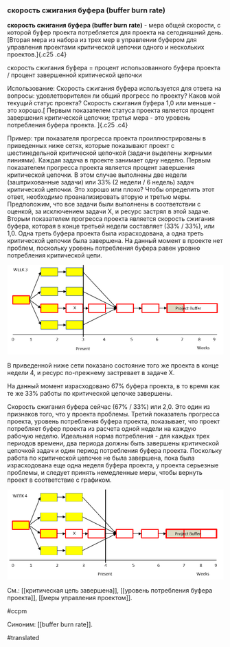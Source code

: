 ### скорость сжигания буфера (buffer burn rate)

**скорость сжигания буфера (buffer burn rate)** - мера общей скорости, с которой буфер проекта потребляется для проекта на сегодняшний день. [Вторая мера из набора из трех мер в управлении буфером для управления проектами критической цепочки одного и нескольких проектов.]{.c25 .c4}

скорость сжигания буфера = процент использованного буфера проекта / процент завершенной критической цепочки

Использование: Скорость сжигания буфера используется для ответа на вопросы: удовлетворителен ли общий прогресс по проекту? Каков мой текущий статус проекта? Скорость сжигания буфера 1,0 или меньше - это хорошо.[ Первым показателем статуса проекта является процент завершения критической цепочки; третья мера - это уровень потребления буфера проекта. ]{.c25 .c4}

Пример: три показателя прогресса проекта проиллюстрированы в приведенных ниже сетях, которые показывают проект с шестинедельной критической цепочкой (задачи выделены жирными линиями). Каждая задача в проекте занимает одну неделю. Первым показателем прогресса проекта является процент завершения критической цепочки. В этом случае выполнены две недели (заштрихованные задачи) или 33% (2 недели / 6 недель) задач критической цепочки. Это хорошо или плохо? Чтобы определить этот ответ, необходимо проанализировать вторую и третью меры. Предположим, что все задачи были выполнены в соответствии с оценкой, за исключением задачи X, и ресурс застрял в этой задаче. Вторым показателем прогресса проекта является скорость сжигания буфера, которая в конце третьей недели составляет (33% / 33%), или 1,0. Одна треть буфера проекта была израсходована, а одна треть критической цепочки была завершена. На данный момент в проекте нет проблем, поскольку уровень потребления буфера равен уровню потребления критической цепи.

![](images/image117.png)

В приведенной ниже сети показано состояние того же проекта в конце недели 4, и ресурс по-прежнему застревает в задаче X.

На данный момент израсходовано 67% буфера проекта, в то время как те же 33% работы по критической цепочке завершены.

Скорость сжигания буфера сейчас (67% / 33%) или 2,0. Это один из признаков того, что у проекта проблемы. Третий показатель прогресса проекта, уровень потребления буфера проекта, показывает, что проект потребляет буфер проекта из расчета одной недели на каждую рабочую неделю. Идеальная норма потребления - для каждых трех периодов времени, два периода должны быть завершены критической цепочкой задач и один период потребления буфера проекта. Поскольку работа по критической цепочке не была завершена, пока была израсходована еще одна неделя буфера проекта, у проекта серьезные проблемы, и следует принять немедленные меры, чтобы вернуть проект в соответствие с графиком.

![](images/image27.png)

См.: [[критическая цепь завершена]], [[уровень потребления буфера проекта]], [[меры управления проектом]].

#ccpm

Синоним: [[buffer burn rate]].

#translated
